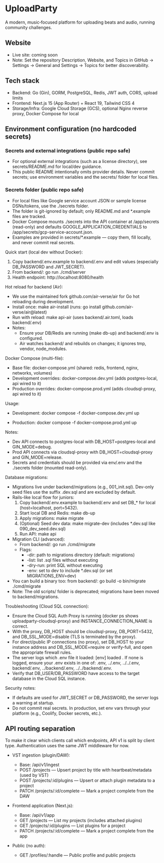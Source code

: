 # UploadParty
A modern, music‑focused platform for uploading beats and audio, running community challenges.

## Website
- Live site: coming soon
- Note: Set the repository Description, Website, and Topics in GitHub → Settings → General and Settings → Topics for better discoverability.

## Tech stack
- Backend: Go (Gin), GORM, PostgreSQL, Redis, JWT auth, CORS, upload limits
- Frontend: Next.js 15 (App Router) + React 19, Tailwind CSS 4
- Storage/Infra: Google Cloud Storage (GCS), optional Nginx reverse proxy, Docker Compose for local

## Environment configuration (no hardcoded secrets)

### Secrets and external integrations (public repo safe)
- For optional external integrations (such as a license directory), see secrets/README.md for local/dev guidance.
- This public README intentionally omits provider details. Never commit secrets; use environment variables and the secrets/ folder for local files.

### Secrets folder (public repo safe)
- For local files like Google service account JSON or sample license DSNs/tokens, use the ./secrets folder.
- The folder is git-ignored by default; only README.md and *.example files are tracked.
- Docker Compose mounts ./secrets into the API container at /app/secrets (read-only) and defaults GOOGLE_APPLICATION_CREDENTIALS to /app/secrets/gcp-service-account.json.
- Examples are provided in secrets/*.example — copy them, fill locally, and never commit real secrets.

Quick start (local dev without Docker):
1) Copy backend/.env.example to backend/.env and edit values (especially DB_PASSWORD and JWT_SECRET).
2) From backend/: go run ./cmd/server
3) Health endpoint: http://localhost:8080/health

Hot reload for backend (Air):
- We use the maintained fork github.com/air-verse/air for Go hot reloading during development.
- Install once: make air-install  (runs: go install github.com/air-verse/air@latest)
- Run with reload: make api-air   (uses backend/.air.toml, loads backend/.env)
- Notes:
  - Ensure your DB/Redis are running (make db-up) and backend/.env is configured.
  - Air watches backend/ and rebuilds on changes; it ignores tmp, vendor, node_modules.

Docker Compose (multi-file):
- Base file: docker-compose.yml (shared: redis, frontend, nginx, networks, volumes)
- Development overrides: docker-compose.dev.yml (adds postgres-local, api wired to it)
- Production overrides: docker-compose.prod.yml (adds cloudsql-proxy, api wired to it)

Usage:
- Development:
  docker compose -f docker-compose.dev.yml up

- Production:
  docker compose -f docker-compose.prod.yml up

Notes:
- Dev API connects to postgres-local with DB_HOST=postgres-local and GIN_MODE=debug.
- Prod API connects via cloudsql-proxy with DB_HOST=cloudsql-proxy and GIN_MODE=release.
- Secrets and credentials should be provided via env/.env and the ./secrets folder (mounted read-only).

Database migrations:
- Migrations live under backend/migrations (e.g., 001_init.sql). Dev-only seed files use the suffix .dev.sql and are excluded by default.
- Rails-like local flow for juniors:
  1) Copy backend/.env.example to backend/.env and set DB_* for local (host=localhost, port=5432).
  2) Start local DB and Redis: make db-up
  3) Apply migrations: make migrate
  4) (Optional) Seed dev data: make migrate-dev (includes *.dev.sql like 090_dev_seed.dev.sql)
  5) Run API: make api
- Migration CLI (advanced):
  - From backend/: go run ./cmd/migrate
  - Flags:
    - -dir: path to migrations directory (default: migrations)
    - -list: list .sql files without executing
    - -dry-run: print SQL without executing
    - -env: set to dev to include *.dev.sql (or set MIGRATIONS_ENV=dev)
- You can build a binary too: from backend/: go build -o bin/migrate ./cmd/migrate
- Note: The old scripts/ folder is deprecated; migrations have been moved to backend/migrations.

Troubleshooting (Cloud SQL connection):
- Ensure the Cloud SQL Auth Proxy is running (docker ps shows uploadparty-cloudsql-proxy) and INSTANCE_CONNECTION_NAME is correct.
- With the proxy, DB_HOST should be cloudsql-proxy, DB_PORT=5432, and DB_SSL_MODE=disable (TLS is terminated by the proxy).
- For direct/public IP connections (no proxy), set DB_HOST to your instance address and DB_SSL_MODE=require or verify-full, and open the appropriate firewall rules.
- The server logs which .env file it loaded: [env] loaded <path>. If none is logged, ensure your .env exists in one of: .env, ../.env, ../../.env, backend/.env, ../backend/.env, ../../backend/.env.
- Verify that DB_USER/DB_PASSWORD have access to the target database in the Cloud SQL instance.

Security notes:
- If defaults are used for JWT_SECRET or DB_PASSWORD, the server logs a warning at startup.
- Do not commit real secrets. In production, set env vars through your platform (e.g., Coolify, Docker secrets, etc.).

## API routing separation
To make it clear which clients call which endpoints, API v1 is split by client type. Authentication uses the same JWT middleware for now.

- VST ingestion (plugin/DAW):
  - Base: /api/v1/ingest
  - POST /projects — Upsert project by title with heartbeat/metadata (used by VST)
  - POST /projects/:id/plugins — Upsert or attach plugin metadata to a project
  - PATCH /projects/:id/complete — Mark a project complete from the DAW

- Frontend application (Next.js):
  - Base: /api/v1/app
  - GET /projects — List my projects (includes attached plugins)
  - GET /projects/:id/plugins — List plugins for a project
  - PATCH /projects/:id/complete — Mark a project complete from the app

- Public (no auth):
  - GET /profiles/:handle — Public profile and public projects

